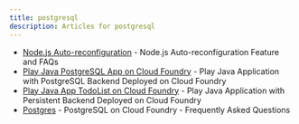 ```yaml
---
title: postgresql
description: Articles for postgresql
---
```


* [Node.js Auto-reconfiguration](/frameworks/nodejs/nodeAutoReconfig.html) - Node.js Auto-reconfiguration Feature and FAQs
* [Play Java PostgreSQL App on Cloud Foundry](/frameworks/play/java-postgresql.html) - Play Java Application with PostgreSQL Backend Deployed on Cloud Foundry
* [Play Java App TodoList on Cloud Foundry](/frameworks/play/todolistjavaapp.html) - Play Java Application with Persistent Backend Deployed on Cloud Foundry
* [Postgres](/services/postgres/postgres.html) - PostgreSQL on Cloud Foundry - Frequently Asked Questions
